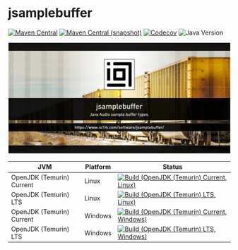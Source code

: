 jsamplebuffer
===

[![Maven Central](https://img.shields.io/maven-central/v/com.io7m.jsamplebuffer/com.io7m.jsamplebuffer.svg?style=flat-square)](http://search.maven.org/#search%7Cga%7C1%7Cg%3A%22com.io7m.jsamplebuffer%22)
[![Maven Central (snapshot)](https://img.shields.io/nexus/s/com.io7m.jsamplebuffer/com.io7m.jsamplebuffer?server=https%3A%2F%2Fs01.oss.sonatype.org&style=flat-square)](https://s01.oss.sonatype.org/content/repositories/snapshots/com/io7m/jsamplebuffer/)
[![Codecov](https://img.shields.io/codecov/c/github/io7m-com/jsamplebuffer.svg?style=flat-square)](https://codecov.io/gh/io7m-com/jsamplebuffer)
![Java Version](https://img.shields.io/badge/21-java?label=java&color=007fff)

![com.io7m.jsamplebuffer](./src/site/resources/jsamplebuffer.jpg?raw=true)

| JVM | Platform | Status |
|-----|----------|--------|
| OpenJDK (Temurin) Current | Linux | [![Build (OpenJDK (Temurin) Current, Linux)](https://img.shields.io/github/actions/workflow/status/io7m-com/jsamplebuffer/main.linux.temurin.current.yml)](https://www.github.com/io7m-com/jsamplebuffer/actions?query=workflow%3Amain.linux.temurin.current)|
| OpenJDK (Temurin) LTS | Linux | [![Build (OpenJDK (Temurin) LTS, Linux)](https://img.shields.io/github/actions/workflow/status/io7m-com/jsamplebuffer/main.linux.temurin.lts.yml)](https://www.github.com/io7m-com/jsamplebuffer/actions?query=workflow%3Amain.linux.temurin.lts)|
| OpenJDK (Temurin) Current | Windows | [![Build (OpenJDK (Temurin) Current, Windows)](https://img.shields.io/github/actions/workflow/status/io7m-com/jsamplebuffer/main.windows.temurin.current.yml)](https://www.github.com/io7m-com/jsamplebuffer/actions?query=workflow%3Amain.windows.temurin.current)|
| OpenJDK (Temurin) LTS | Windows | [![Build (OpenJDK (Temurin) LTS, Windows)](https://img.shields.io/github/actions/workflow/status/io7m-com/jsamplebuffer/main.windows.temurin.lts.yml)](https://www.github.com/io7m-com/jsamplebuffer/actions?query=workflow%3Amain.windows.temurin.lts)|
